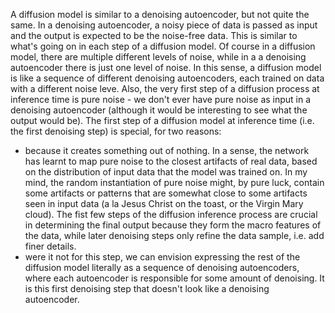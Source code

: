 A diffusion model is similar to a denoising autoencoder, but not quite the same. In a denoising autoencoder, a noisy piece of data is passed as input and the output is expected to be the noise-free data. This is similar to what's going on in each step of a diffusion model. Of course in a diffusion model, there are multiple different levels of noise, while in a a denoising autoencoder there is just one level of noise. In this sense, a diffusion model is like a sequence of different denoising autoencoders, each trained on data with a different noise leve. Also, the very first step of a diffusion process at inference time is pure noise - we don't ever have pure noise as input in a denoising autoencoder (although it would be interesting to see what the output would be). The first step of a diffusion model at inference time (i.e. the first denoising step) is special, for two reasons: 
- because it creates something out of nothing. In a sense, the network has learnt to map pure noise to the closest artifacts of real data, based on the distribution of input data that the model was trained on. In my mind, the random instantiation of pure noise might, by pure luck, contain some artifacts or patterns that are somewhat close to some artifacts seen in input data (a la Jesus Christ on the toast, or the Virgin Mary cloud). The fist few steps of the diffusion inference process are crucial in determining the final output because they form the macro features of the data, while later denoising steps only refine the data sample, i.e. add finer details. 
- were it not for this step, we can envision expressing the rest of the diffusion model literally as a sequence of denoising autoencoders, where each autoencoder is responsible for some amount of denoising. It is this first denoising step that doesn't look like a denoising autoencoder.
